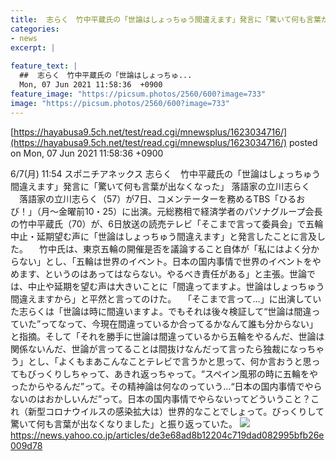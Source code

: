```yaml
---
title:  志らく　竹中平蔵氏の「世論はしょっちゅう間違えます」発言に「驚いて何も言葉が出なくなった」  
categories:
- news
excerpt: |
  
feature_text: |
  ##  志らく　竹中平蔵氏の「世論はしょっちゅ...
  Mon, 07 Jun 2021 11:58:36  +0900
feature_image: "https://picsum.photos/2560/600?image=733"
image: "https://picsum.photos/2560/600?image=733"
---
```


[https://hayabusa9.5ch.net/test/read.cgi/mnewsplus/1623034716/](https://hayabusa9.5ch.net/test/read.cgi/mnewsplus/1623034716/)
posted on Mon, 07 Jun 2021 11:58:36  +0900

<!--more-->

6/7(月) 11:54 スポニチアネックス 志らく　竹中平蔵氏の「世論はしょっちゅう間違えます」発言に「驚いて何も言葉が出なくなった」 落語家の立川志らく 　落語家の立川志らく（57）が7日、コメンテーターを務めるTBS「ひるおび！」（月〜金曜前10・25）に出演。元総務相で経済学者のパソナグループ会長の竹中平蔵氏（70）が、6日放送の読売テレビ「そこまで言って委員会」で五輪中止・延期望む声に「世論はしょっちゅう間違えます」と発言したことに言及した。 　竹中氏は、東京五輪の開催是否を議論すること自体が「私にはよく分からない」とし、「五輪は世界のイベント。日本の国内事情で世界のイベントをやめます、というのはあってはならない。やるべき責任がある」と主張。世論では、中止や延期を望む声は大きいことに「間違ってますよ。世論はしょっちゅう間違えますから」と平然と言ってのけた。 　「そこまで言って…」に出演していた志らくは「世論は時に間違いますよ。でもそれは後々検証して“世論は間違っていた”ってなって、今現在間違っているか合ってるかなんて誰も分からない」と指摘。そして「それを勝手に世論は間違っているから五輪をやるんだ、世論は関係ないんだ、世論が言ってることは間抜けなんだって言ったら独裁になっちゃう」とし、「よくもまあこんなことテレビで言うかと思って、何か言おうと思ってもびっくりしちゃって、あきれ返っちゃって。“スペイン風邪の時に五輪をやったからやるんだ”って。その精神論は何なのっていう…“日本の国内事情でやらないのはおかしいんだ”って。日本の国内事情でやらないってどういうこと？これ（新型コロナウイルスの感染拡大は）世界的なことでしょって。びっくりして驚いて何も言葉が出なくなりました」と振り返っていた。 ![](https://amd-pctr.c.yimg.jp/r/iwiz-amd/20210607-00000165-spnannex-000-3-view.jpg) https://news.yahoo.co.jp/articles/de3e68ad8b12204c719dad082995bfb26e009d78
